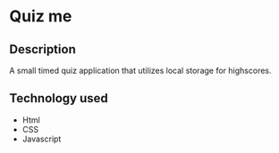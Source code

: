 # Quiz me 

## Description 

A small timed quiz application that utilizes local storage for highscores.

## Technology used 

* Html
* CSS 
* Javascript

## 
